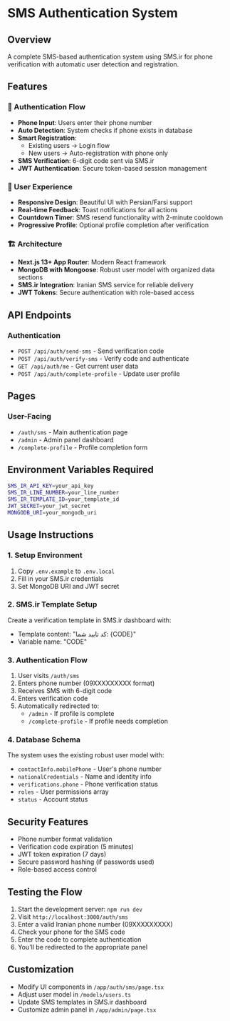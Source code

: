 # SMS Authentication System

## Overview
A complete SMS-based authentication system using SMS.ir for phone verification with automatic user detection and registration.

## Features

### 🔐 Authentication Flow
- **Phone Input**: Users enter their phone number
- **Auto Detection**: System checks if phone exists in database
- **Smart Registration**: 
  - Existing users → Login flow
  - New users → Auto-registration with phone only
- **SMS Verification**: 6-digit code sent via SMS.ir
- **JWT Authentication**: Secure token-based session management

### 📱 User Experience
- **Responsive Design**: Beautiful UI with Persian/Farsi support
- **Real-time Feedback**: Toast notifications for all actions
- **Countdown Timer**: SMS resend functionality with 2-minute cooldown
- **Progressive Profile**: Optional profile completion after verification

### 🏗️ Architecture
- **Next.js 13+ App Router**: Modern React framework
- **MongoDB with Mongoose**: Robust user model with organized data sections
- **SMS.ir Integration**: Iranian SMS service for reliable delivery
- **JWT Tokens**: Secure authentication with role-based access

## API Endpoints

### Authentication
- `POST /api/auth/send-sms` - Send verification code
- `POST /api/auth/verify-sms` - Verify code and authenticate
- `GET /api/auth/me` - Get current user data
- `POST /api/auth/complete-profile` - Update user profile

## Pages

### User-Facing
- `/auth/sms` - Main authentication page
- `/admin` - Admin panel dashboard
- `/complete-profile` - Profile completion form

## Environment Variables Required

```bash
SMS_IR_API_KEY=your_api_key
SMS_IR_LINE_NUMBER=your_line_number  
SMS_IR_TEMPLATE_ID=your_template_id
JWT_SECRET=your_jwt_secret
MONGODB_URI=your_mongodb_uri
```

## Usage Instructions

### 1. Setup Environment
1. Copy `.env.example` to `.env.local`
2. Fill in your SMS.ir credentials
3. Set MongoDB URI and JWT secret

### 2. SMS.ir Template Setup
Create a verification template in SMS.ir dashboard with:
- Template content: "کد تایید شما: {CODE}"
- Variable name: "CODE"

### 3. Authentication Flow
1. User visits `/auth/sms`
2. Enters phone number (09XXXXXXXXX format)
3. Receives SMS with 6-digit code
4. Enters verification code
5. Automatically redirected to:
   - `/admin` - If profile is complete
   - `/complete-profile` - If profile needs completion

### 4. Database Schema
The system uses the existing robust user model with:
- `contactInfo.mobilePhone` - User's phone number
- `nationalCredentials` - Name and identity info
- `verifications.phone` - Phone verification status
- `roles` - User permissions array
- `status` - Account status

## Security Features
- Phone number format validation
- Verification code expiration (5 minutes)
- JWT token expiration (7 days)
- Secure password hashing (if passwords used)
- Role-based access control

## Testing the Flow
1. Start the development server: `npm run dev`
2. Visit `http://localhost:3000/auth/sms`
3. Enter a valid Iranian phone number (09XXXXXXXXX)
4. Check your phone for the SMS code
5. Enter the code to complete authentication
6. You'll be redirected to the appropriate panel

## Customization
- Modify UI components in `/app/auth/sms/page.tsx`
- Adjust user model in `/models/users.ts`
- Update SMS templates in SMS.ir dashboard
- Customize admin panel in `/app/admin/page.tsx`